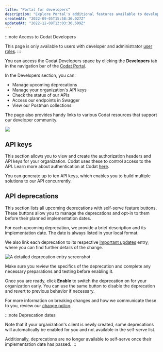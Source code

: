 ```yaml
---
title: "Portal for developers"
description: "Explore Portal's additional features available to developers"
createdAt: "2022-09-05T15:58:36.027Z"
updatedAt: "2022-12-09T13:03:30.599Z"
---
```


:::note Access to Codat Developers

This page is only available to users with developer and administrator [user roles](https://docs.codat.io/docs/user-roles).
:::

You can access the Codat Developers space by clicking the **Developers** tab in the navigation bar of the <a href="https://app.codat.io" target="_blank">Codat Portal</a>.

In the Developers section, you can:

- Manage upcoming deprecations
- Manage your organization's API keys
- Check the status of our APIs
- Access our endpoints in Swagger
- View our Postman collections

The page also provides handy links to various Codat resources that support our developer community.

<img src="https://files.readme.io/be29339-developer_section.PNG" />

## API keys

This section allows you to view and create the authorization headers and API keys for your organization. Codat uses these to control access to the API. Learn more about authentication at Codat [here](https://docs.codat.io/reference/authentication).

You can generate up to ten API keys, which enables you to build multiple solutions to our API concurrently.

## API deprecations

This section lists all upcoming deprecations with self-serve feature buttons. These buttons allow you to manage the deprecations and opt-in to them before their planned implementation dates.

For each upcoming deprecation, we provide a brief description and its implementation date. The date is always listed in your local format.

We also link each deprecation to its respective [Important updates](https://docs.codat.io/changelog) entry, where you can find further details of the change.

<img
  src="https://files.readme.io/3851067-deprecation.PNG"
  alt="A detailed deprecation entry screenshot"
/>

Make sure you review the specifics of the deprecation and complete any necessary preparations and testing before enabling it.

Once you are ready, click **Enable** to switch the deprecation on for your organization early. You can use the same button to disable the deprecation and revert to previous behavior if necessary.

For more information on breaking changes and how we communicate these to you, review our [change policy](https://docs.codat.io/docs/change-policy).

:::note Deprecation dates

Note that if your organization's client is newly created, some deprecations will automatically be enabled for you and not available in the self-serve list.

Additionally, deprecations are no longer available to self-serve once their implementation date has passed.
:::
